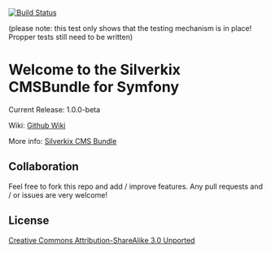 [![Build Status](https://travis-ci.org/Silverkix/SilverkixCMSBundle.png?branch=1.0.0-beta)](https://travis-ci.org/Silverkix/SilverkixCMSBundle)

(please note: this test only shows that the testing mechanism is in place! Propper tests still need to be written)

# Welcome to the Silverkix CMSBundle for Symfony
Current Release: 1.0.0-beta

Wiki: [Github Wiki](https://github.com/Silverkix/SilverkixCMSBundle/wiki)

More info: [Silverkix CMS Bundle](http://silverkix.github.io/SilverkixCMSBundle)

## Collaboration
Feel free to fork this repo and add / improve features.
Any pull requests and / or issues are very welcome!

## License
[Creative Commons Attribution-ShareAlike 3.0 Unported](http://creativecommons.org/licenses/by-sa/3.0/legalcode)
